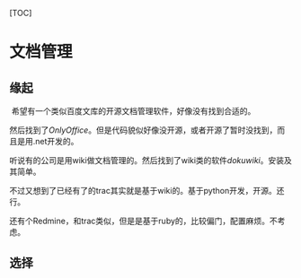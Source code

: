 [TOC]

# 文档管理

## 缘起

​	希望有一个类似百度文库的开源文档管理软件，好像没有找到合适的。

​	然后找到了*OnlyOffice*。但是代码貌似好像没开源，或者开源了暂时没找到，而且是用.net开发的。

​	听说有的公司是用wiki做文档管理的。然后找到了wiki类的软件*dokuwiki*。安装及其简单。

​	不过又想到了已经有了的trac其实就是基于wiki的。基于python开发，开源。还行。

​	还有个Redmine，和trac类似，但是是基于ruby的，比较偏门，配置麻烦。不考虑。

## 选择



